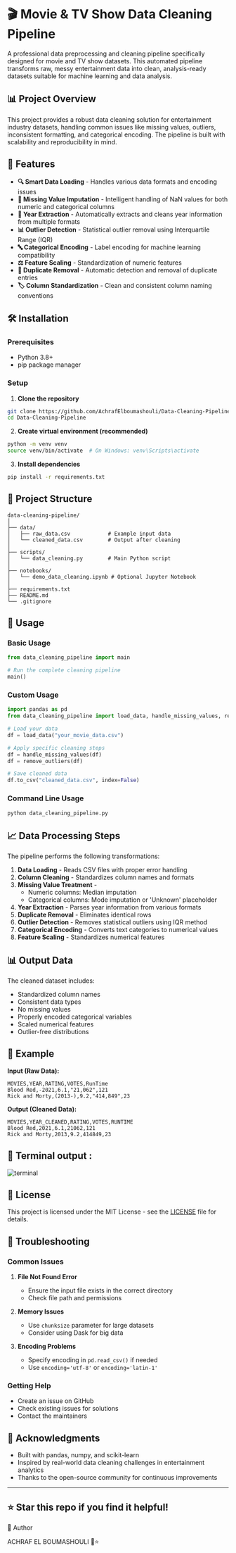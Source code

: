 # 🎬 Movie & TV Show Data Cleaning Pipeline

A professional data preprocessing and cleaning pipeline specifically designed for movie and TV show datasets. This automated pipeline transforms raw, messy entertainment data into clean, analysis-ready datasets suitable for machine learning and data analysis.

## 📊 Project Overview

This project provides a robust data cleaning solution for entertainment industry datasets, handling common issues like missing values, outliers, inconsistent formatting, and categorical encoding. The pipeline is built with scalability and reproducibility in mind.

## 🚀 Features

- **🔍 Smart Data Loading** - Handles various data formats and encoding issues
- **🧹 Missing Value Imputation** - Intelligent handling of NaN values for both numeric and categorical columns
- **📅 Year Extraction** - Automatically extracts and cleans year information from multiple formats
- **📊 Outlier Detection** - Statistical outlier removal using Interquartile Range (IQR)
- **🔤 Categorical Encoding** - Label encoding for machine learning compatibility
- **⚖️ Feature Scaling** - Standardization of numeric features
- **🔄 Duplicate Removal** - Automatic detection and removal of duplicate entries
- **🏷️ Column Standardization** - Clean and consistent column naming conventions

## 🛠️ Installation

### Prerequisites

- Python 3.8+
- pip package manager

### Setup

1. **Clone the repository**
```bash
git clone https://github.com/AchrafElboumashouli/Data-Cleaning-Pipeline.git
cd Data-Cleaning-Pipeline
```

2. **Create virtual environment (recommended)**
```bash
python -m venv venv
source venv/bin/activate  # On Windows: venv\Scripts\activate
```

3. **Install dependencies**
```bash
pip install -r requirements.txt
```

## 📁 Project Structure

```
data-cleaning-pipeline/
│
├── data/
│   ├── raw_data.csv            # Example input data
│   └── cleaned_data.csv        # Output after cleaning
│
├── scripts/
│   └── data_cleaning.py        # Main Python script
│
├── notebooks/
│   └── demo_data_cleaning.ipynb # Optional Jupyter Notebook
│
├── requirements.txt
├── README.md
└── .gitignore

```

## 🎯 Usage

### Basic Usage

```python
from data_cleaning_pipeline import main

# Run the complete cleaning pipeline
main()
```

### Custom Usage

```python
import pandas as pd
from data_cleaning_pipeline import load_data, handle_missing_values, remove_outliers

# Load your data
df = load_data("your_movie_data.csv")

# Apply specific cleaning steps
df = handle_missing_values(df)
df = remove_outliers(df)

# Save cleaned data
df.to_csv("cleaned_data.csv", index=False)
```

### Command Line Usage

```bash
python data_cleaning_pipeline.py
```

## 📈 Data Processing Steps

The pipeline performs the following transformations:

1. **Data Loading** - Reads CSV files with proper error handling
2. **Column Cleaning** - Standardizes column names and formats
3. **Missing Value Treatment** - 
   - Numeric columns: Median imputation
   - Categorical columns: Mode imputation or 'Unknown' placeholder
4. **Year Extraction** - Parses year information from various formats
5. **Duplicate Removal** - Eliminates identical rows
6. **Outlier Detection** - Removes statistical outliers using IQR method
7. **Categorical Encoding** - Converts text categories to numerical values
8. **Feature Scaling** - Standardizes numerical features

## 📊 Output Data

The cleaned dataset includes:
- Standardized column names
- Consistent data types
- No missing values
- Properly encoded categorical variables
- Scaled numerical features
- Outlier-free distributions

## 🧪 Example

**Input (Raw Data):**
```csv
MOVIES,YEAR,RATING,VOTES,RunTime
Blood Red,-2021,6.1,"21,062",121
Rick and Morty,(2013-),9.2,"414,849",23
```

**Output (Cleaned Data):**
```csv
MOVIES,YEAR_CLEANED,RATING,VOTES,RUNTIME
Blood Red,2021,6.1,21062,121
Rick and Morty,2013,9.2,414849,23
```

## 🧪 Terminal output :

![terminal](Images/1.png)

## 📄 License

This project is licensed under the MIT License - see the [LICENSE](LICENSE) file for details.

## 🐛 Troubleshooting

### Common Issues

1. **File Not Found Error**
   - Ensure the input file exists in the correct directory
   - Check file path and permissions

2. **Memory Issues**
   - Use `chunksize` parameter for large datasets
   - Consider using Dask for big data

3. **Encoding Problems**
   - Specify encoding in `pd.read_csv()` if needed
   - Use `encoding='utf-8'` or `encoding='latin-1'`

### Getting Help

- Create an issue on GitHub
- Check existing issues for solutions
- Contact the maintainers


## 🙏 Acknowledgments

- Built with pandas, numpy, and scikit-learn
- Inspired by real-world data cleaning challenges in entertainment analytics
- Thanks to the open-source community for continuous improvements

---

**⭐ Star this repo if you find it helpful!**
---
👤 Author

ACHRAF EL BOUMASHOULI 🧪⭐
